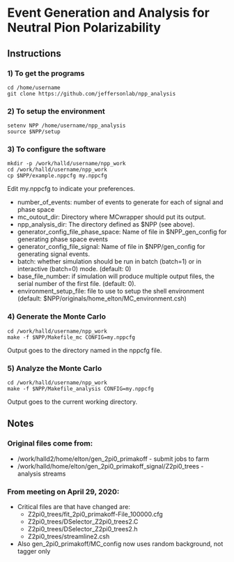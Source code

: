 # Event Generation and Analysis for Neutral Pion Polarizability

## Instructions

### 1) To get the programs

```
cd /home/username
git clone https://github.com/jeffersonlab/npp_analysis
```

### 2) To setup the environment

```
setenv NPP /home/username/npp_analysis
source $NPP/setup
```

### 3) To configure the software

```
mkdir -p /work/halld/username/npp_work
cd /work/halld/username/npp_work
cp $NPP/example.nppcfg my.nppcfg
```

Edit my.nppcfg to indicate your preferences.
* number_of_events: number of events to generate for each of signal and phase space
* mc_outout_dir: Directory where MCwrapper should put its output.
* npp_analysis_dir: The directory defined as $NPP (see above).
* generator_config_file_phase_space: Name of file in $NPP_gen_config for generating phase space events
* generator_config_file_signal: Name of file in $NPP/gen_config for generating signal events.
* batch: whether simulation should be run in batch (batch=1) or in interactive (batch=0) mode. (default: 0)
* base_file_number: if simulation will produce multiple output files, the serial number of the first file. (default: 0).
* environment_setup_file: file to use to setup the shell environment (default: $NPP/originals/home_elton/MC_environment.csh)

### 4) Generate the Monte Carlo

```
cd /work/halld/username/npp_work
make -f $NPP/Makefile_mc CONFIG=my.nppcfg
```

Output goes to the directory named in the nppcfg file.

### 5) Analyze the Monte Carlo

```
cd /work/halld/username/npp_work
make -f $NPP/Makefile_analysis CONFIG=my.nppcfg
```

Output goes to the current working directory.

## Notes

### Original files come from:

* /work/halld2/home/elton/gen_2pi0_primakoff - submit jobs to farm
* /work/halld/home/elton/gen_2pi0_primakoff_signal/Z2pi0_trees - analysis streams

### From meeting on April 29, 2020:

* Critical files are that have changed are:
    * Z2pi0_trees/fit_2pi0_primakoff-File_100000.cfg
    * Z2pi0_trees/DSelector_Z2pi0_trees2.C
    * Z2pi0_trees/DSelector_Z2pi0_trees2.h
    * Z2pi0_trees/streamline2.csh
* Also gen_2pi0_primakoff/MC_config now uses random background, not tagger only

